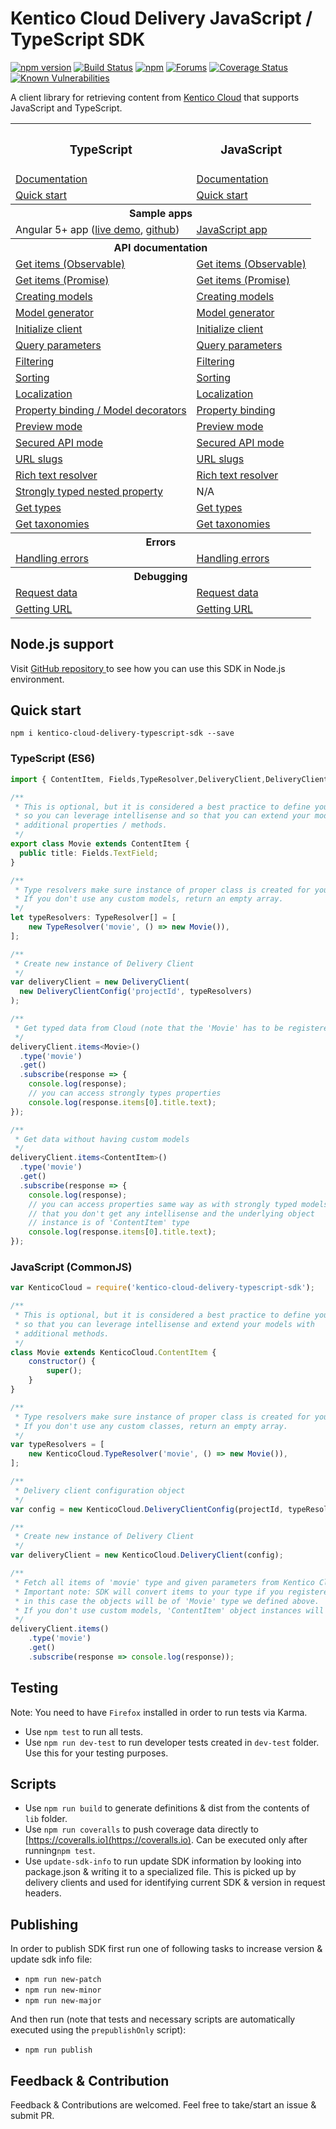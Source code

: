 # Kentico Cloud Delivery JavaScript / TypeScript SDK

[![npm version](https://badge.fury.io/js/kentico-cloud-delivery-typescript-sdk.svg)](https://www.npmjs.com/package/kentico-cloud-delivery-typescript-sdk)
[![Build Status](https://api.travis-ci.org/Enngage/KenticoCloudDeliveryTypeScriptSDK.svg?branch=master)](https://travis-ci.org/Enngage/KenticoCloudDeliveryTypeScriptSDK)
[![npm](https://img.shields.io/npm/dt/kentico-cloud-delivery-typescript-sdk.svg)](https://www.npmjs.com/package/kentico-cloud-delivery-typescript-sdk)
[![Forums](https://img.shields.io/badge/chat-on%20forums-orange.svg)](https://forums.kenticocloud.com)
[![Coverage Status](https://coveralls.io/repos/github/Enngage/KenticoCloudDeliveryTypeScriptSDK/badge.svg?branch=master)](https://coveralls.io/github/Enngage/KenticoCloudDeliveryTypeScriptSDK?branch=master)
[![Known Vulnerabilities](https://snyk.io/test/github/enngage/kenticoclouddeliverytypescriptsdk/badge.svg)](https://snyk.io/test/github/enngage/kenticoclouddeliverytypescriptsdk)

A client library for retrieving content from [Kentico Cloud](https://kenticocloud.com/) that supports JavaScript and TypeScript.

<table>
<tbody>
<tr>
<th><h3>TypeScript</h3></th><th><h3>JavaScript</h3></th>
</tr>
<tr>
<td><a href="https://github.com/Enngage/KenticoCloudDeliveryTypeScriptSDK/wiki/TypeScript-SDK">Documentation</a></td><td><a href="https://github.com/Enngage/KenticoCloudDeliveryTypeScriptSDK/wiki/JavaScript-SDK">Documentation</a></td>
</tr>
<tr>
<td><a href="https://github.com/Enngage/KenticoCloudDeliveryTypeScriptSDK/wiki/TypeScript-SDK#installation">Quick start</a></td><td><a href="https://github.com/Enngage/KenticoCloudDeliveryTypeScriptSDK/wiki/JavaScript-SDK#installation">Quick start</a></td>
</tr>
<tr>
<th colspan="2">Sample apps</th>
</tr>
<tr>
<td>Angular 5+ app (<a href="https://stackblitz.com/edit/kentico-cloud-angular-5-demo">live demo</a>, <a href="https://github.com/Enngage/KenticoCloudSampleAngularApp">github</a>)</td>
<td><a href="https://github.com/Enngage/KenticoCloudSampleJavascriptApp">JavaScript app</a></td>
</tr>
<tr>
<th colspan="2">API documentation</th>
</tr>
<tr>
<td><a href="https://github.com/Enngage/KenticoCloudDeliveryTypeScriptSDK/wiki/TypeScript-SDK#installation#getting-data-observable">Get items (Observable)</a></td><td><a href="https://github.com/Enngage/KenticoCloudDeliveryTypeScriptSDK/wiki/JavaScript-SDK#getting-data-observable">Get items (Observable)</a></td>
</tr>
<tr>
<td><a href="https://github.com/Enngage/KenticoCloudDeliveryTypeScriptSDK/wiki/TypeScript-SDK#getting-data-promise">Get items (Promise)</a></td><td><a href="https://github.com/Enngage/KenticoCloudDeliveryTypeScriptSDK/wiki/JavaScript-SDK#getting-data-promise">Get items (Promise)</a></td>
</tr>
<tr>
<td><a href="https://github.com/Enngage/KenticoCloudDeliveryTypeScriptSDK/wiki/TypeScript-SDK#creating-models">Creating models</a></td><td><a href="https://github.com/Enngage/KenticoCloudDeliveryTypeScriptSDK/wiki/JavaScript-SDK#creating-models">Creating models</a></td>
</tr>
<tr>
<td><a href="https://github.com/Enngage/KenticoCloudDeliveryTypeScriptSDK/wiki/TypeScript-SDK#dont-want-to-waste-time-creating-models-manually">Model generator</a></td><td><a href="https://github.com/Enngage/KenticoCloudDeliveryTypeScriptSDK/wiki/JavaScript-SDK#dont-want-to-waste-time-creating-models-manually">Model generator</a></td>
</tr>
<tr>
<td><a href="https://github.com/Enngage/KenticoCloudDeliveryTypeScriptSDK/wiki/TypeScript-SDK#initializing-deliveryclient">Initialize client</a></td><td><a href="https://github.com/Enngage/KenticoCloudDeliveryTypeScriptSDK/wiki/JavaScript-SDK#initializing-deliveryclient">Initialize client</a></td>
</tr>
<tr>
<td><a href="https://github.com/Enngage/KenticoCloudDeliveryTypeScriptSDK/wiki/TypeScript-SDK#using-query-parameters">Query parameters</a></td><td><a href="https://github.com/Enngage/KenticoCloudDeliveryTypeScriptSDK/wiki/JavaScript-SDK#using-query-parameters">Query parameters</a></td>
</tr>
<tr>
<td><a href="https://github.com/Enngage/KenticoCloudDeliveryTypeScriptSDK/wiki/TypeScript-SDK#filtering">Filtering</a></td><td><a href="https://github.com/Enngage/KenticoCloudDeliveryTypeScriptSDK/wiki/JavaScript-SDK#filtering">Filtering</a></td>
</tr>
<tr>
<td><a href="https://github.com/Enngage/KenticoCloudDeliveryTypeScriptSDK/wiki/TypeScript-SDK#sorting">Sorting</a></td><td><a href="https://github.com/Enngage/KenticoCloudDeliveryTypeScriptSDK/wiki/JavaScript-SDK#sorting">Sorting</a></td>
</tr>
<tr>
<td><a href="https://github.com/Enngage/KenticoCloudDeliveryTypeScriptSDK/wiki/TypeScript-SDK#getting-localized-items">Localization</a></td><td><a href="https://github.com/Enngage/KenticoCloudDeliveryTypeScriptSDK/wiki/JavaScript-SDK#getting-localized-items">Localization</a></td>
</tr>
<tr>
<td><a href="https://github.com/Enngage/KenticoCloudDeliveryTypeScriptSDK/wiki/TypeScript-SDK#property-binding-in-models">Property binding / Model decorators</a></td><td><a href="https://github.com/Enngage/KenticoCloudDeliveryTypeScriptSDK/wiki/JavaScript-SDK#property-binding-in-models">Property binding</a></td>
</tr>
<tr>
<td><a href="https://github.com/Enngage/KenticoCloudDeliveryTypeScriptSDK/wiki/TypeScript-SDK#preview-mode">Preview mode</a></td><td><a href="https://github.com/Enngage/KenticoCloudDeliveryTypeScriptSDK/wiki/JavaScript-SDK#preview-mode">Preview mode</a></td>
</tr>
<tr>
<td><a href="https://github.com/Enngage/KenticoCloudDeliveryTypeScriptSDK/wiki/TypeScript-SDK#secured-delivery-api-mode">Secured API mode</a></td><td><a href="https://github.com/Enngage/KenticoCloudDeliveryTypeScriptSDK/wiki/JavaScript-SDK#secured-delivery-api-mode">Secured API mode</a></td>
</tr>
<tr>
<td><a href="https://github.com/Enngage/KenticoCloudDeliveryTypeScriptSDK/wiki/TypeScript-SDK#url-slugs-links">URL slugs</a></td><td><a href="https://github.com/Enngage/KenticoCloudDeliveryTypeScriptSDK/wiki/JavaScript-SDK#url-slugs-links">URL slugs</a></td>
</tr>
<tr>
<td><a href="https://github.com/Enngage/KenticoCloudDeliveryTypeScriptSDK/wiki/TypeScript-SDK#resolving-modular-content-in-rich-text-fields">Rich text resolver</a></td><td><a href="https://github.com/Enngage/KenticoCloudDeliveryTypeScriptSDK/wiki/JavaScript-SDK#resolving-modular-content-in-rich-text-fields">Rich text resolver</a></td>
</tr>
<tr>
<td><a href="https://github.com/Enngage/KenticoCloudDeliveryTypeScriptSDK/wiki/TypeScript-SDK#strongly-typed-nested-property">Strongly typed nested property</a></td><td>N/A</td>
</tr>

<tr>
<td><a href="https://github.com/Enngage/KenticoCloudDeliveryTypeScriptSDK/wiki/TypeScript-SDK#getting-content-types">Get types</a></td><td><a href="https://github.com/Enngage/KenticoCloudDeliveryTypeScriptSDK/wiki/JavaScript-SDK#getting-content-types">Get types</a></td>
</tr>

<tr>
<td><a href="https://github.com/Enngage/KenticoCloudDeliveryTypeScriptSDK/wiki/TypeScript-SDK#working-with-taxonomies">Get taxonomies</a></td><td><a href="https://github.com/Enngage/KenticoCloudDeliveryTypeScriptSDK/wiki/JavaScript-SDK#working-with-taxonomies">Get taxonomies</a></td>
</tr>
<tr>
<th colspan="2">Errors</th>
</tr>
<tr>
<td><a href="https://github.com/Enngage/KenticoCloudDeliveryTypeScriptSDK/wiki/TypeScript-SDK#handling-errors">Handling errors</a></td><td><a href="https://github.com/Enngage/KenticoCloudDeliveryTypeScriptSDK/wiki/JavaScript-SDK#handling-errors">Handling errors</a></td>
</tr>
<tr>
<th colspan="2">Debugging</th>
</tr>
<tr>
<td><a href="https://github.com/Enngage/KenticoCloudDeliveryTypeScriptSDK/wiki/TypeScript-SDK#accessing-request-data">Request data</a></td><td><a href="https://github.com/Enngage/KenticoCloudDeliveryTypeScriptSDK/wiki/JavaScript-SDK#accessing-request-data">Request data</a></td>
</tr>
<tr>
<td><a href="https://github.com/Enngage/KenticoCloudDeliveryTypeScriptSDK/wiki/TypeScript-SDK#installation#getting-url-of-a-query">Getting URL</a></td><td><a href="https://github.com/Enngage/KenticoCloudDeliveryTypeScriptSDK/wiki/JavaScript-SDK#getting-url-of-a-query">Getting URL</a></td>
</tr>
</tbody>
</table>

## Node.js support

Visit <a href="https://github.com/Enngage/KenticoCloudDeliveryNodeSDK">GitHub repository 
</a> to see how you can use this SDK in Node.js environment.

## Quick start

```
npm i kentico-cloud-delivery-typescript-sdk --save
```

### TypeScript (ES6)

```typescript
import { ContentItem, Fields,TypeResolver,DeliveryClient,DeliveryClientConfig } from 'kentico-cloud-delivery-typescript-sdk';

/**
 * This is optional, but it is considered a best practice to define your models
 * so you can leverage intellisense and so that you can extend your models with 
 * additional properties / methods.
 */
export class Movie extends ContentItem {
  public title: Fields.TextField;
}

/**
 * Type resolvers make sure instance of proper class is created for your content types.
 * If you don't use any custom models, return an empty array.
 */
let typeResolvers: TypeResolver[] = [
    new TypeResolver('movie', () => new Movie()),
];

/**
 * Create new instance of Delivery Client
 */
var deliveryClient = new DeliveryClient(
  new DeliveryClientConfig('projectId', typeResolvers)
);

/**
 * Get typed data from Cloud (note that the 'Movie' has to be registered in your type resolvers)
 */
deliveryClient.items<Movie>()
  .type('movie')
  .get()
  .subscribe(response => {
    console.log(response);
    // you can access strongly types properties
    console.log(response.items[0].title.text);
});

/**
 * Get data without having custom models 
 */
deliveryClient.items<ContentItem>()
  .type('movie')
  .get()
  .subscribe(response => {
    console.log(response);
    // you can access properties same way as with strongly typed models, but note
    // that you don't get any intellisense and the underlying object 
    // instance is of 'ContentItem' type
    console.log(response.items[0].title.text);
});

```
### JavaScript (CommonJS)

```javascript
var KenticoCloud = require('kentico-cloud-delivery-typescript-sdk');

/**
 * This is optional, but it is considered a best practice to define your models
 * so that you can leverage intellisense and extend your models with 
 * additional methods.
 */
class Movie extends KenticoCloud.ContentItem {
    constructor() {
        super();
    }
}

/**
 * Type resolvers make sure instance of proper class is created for your content types.
 * If you don't use any custom classes, return an empty array.
 */
var typeResolvers = [
    new KenticoCloud.TypeResolver('movie', () => new Movie()),
];

/**
 * Delivery client configuration object
 */
var config = new KenticoCloud.DeliveryClientConfig(projectId, typeResolvers);

/**
 * Create new instance of Delivery Client
 */
var deliveryClient = new KenticoCloud.DeliveryClient(config);

/**
 * Fetch all items of 'movie' type and given parameters from Kentico Cloud.
 * Important note: SDK will convert items to your type if you registered it. For example,
 * in this case the objects will be of 'Movie' type we defined above. 
 * If you don't use custom models, 'ContentItem' object instances will be returned.
 */
deliveryClient.items()
    .type('movie')
    .get()
    .subscribe(response => console.log(response));
```

## Testing

Note: You need to have `Firefox` installed in order to run tests via Karma.

- Use `npm test` to run all tests. 
- Use `npm run dev-test` to run developer tests created in `dev-test` folder. Use this for your testing purposes.

## Scripts

- Use `npm run build` to generate definitions & dist from the contents of `lib` folder.
- Use `npm run coveralls` to push coverage data directly to [https://coveralls.io](https://coveralls.io). Can be executed only after running`npm test`.
- Use `update-sdk-info` to run update SDK information by looking into package.json & writing it to a specialized file. This is picked up by delivery clients and used for identifying current SDK & version in request headers.

## Publishing

In order to publish SDK first run one of following tasks to increase version & update sdk info file:

- `npm run new-patch`
- `npm run new-minor`
- `npm run new-major`

And then run (note that tests and necessary scripts are automatically executed using the `prepublishOnly` script):

- `npm run publish`

## Feedback & Contribution

Feedback & Contributions are welcomed. Feel free to take/start an issue & submit PR.


